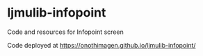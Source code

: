 # ljmulib-infopoint
Code and resources for Infopoint screen

Code deployed at https://onothimagen.github.io/ljmulib-infopoint/
